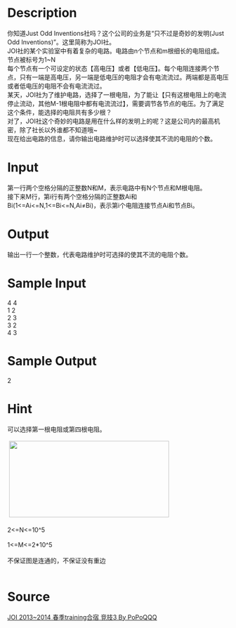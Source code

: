 
# Description

<div class="content"><div>你知道Just Odd Inventions社吗？这个公司的业务是“只不过是奇妙的发明(Just Odd Inventions)”。这里简称为JOI社。</div>
<div>JOI社的某个实验室中有着复杂的电路。电路由n个节点和m根细长的电阻组成。节点被标号为1~N</div>
<div>每个节点有一个可设定的状态【高电压】或者【低电压】。每个电阻连接两个节点，只有一端是高电压，另一端是低电压的电阻才会有电流流过。两端都是高电压或者低电压的电阻不会有电流流过。</div>
<div>某天，JOI社为了维护电路，选择了一根电阻，为了能让【只有这根电阻上的电流停止流动，其他M-1根电阻中都有电流流过】，需要调节各节点的电压。为了满足这个条件，能选择的电阻共有多少根？</div>
<div>对了，JOI社这个奇妙的电路是用在什么样的发明上的呢？这是公司内的最高机密，除了社长以外谁都不知道哦~</div>
<div>现在给出电路的信息，请你输出电路维护时可以选择使其不流的电阻的个数。</div>
<p></p></div>

# Input

<div class="content"><div>第一行两个空格分隔的正整数N和M，表示电路中有N个节点和M根电阻。</div>
<div>接下来M行，第i行有两个空格分隔的正整数Ai和Bi(1&lt;=Ai&lt;=N,1&lt;=Bi&lt;=N,Ai≠Bi)，表示第i个电阻连接节点Ai和节点Bi。</div>
<p></p></div>

# Output

<div class="content"><div>输出一行一个整数，代表电路维护时可选择的使其不流的电阻个数。</div>
<p></p></div>

# Sample Input

<div class="content"><span class="sampledata">4 4<br/>
1 2<br/>
2 3<br/>
3 2<br/>
4 3</span></div>

# Sample Output

<div class="content"><span class="sampledata">2</span></div>

# Hint

<div class="content"><p></p><div>可以选择第一根电阻或第四根电阻。</div><br/>
<div> <img src="/source/bzoj/4238/img/aHR0cHM6Ly9seWRzeS5jb20vSnVkZ2VPbmxpbmUvdXBsb2FkLzIwMTUwOC9iYi5qcGc=.jpg" width="364" height="174" alt=""/></div><br/>
<div>2&lt;=N&lt;=10^5</div><br/>
<div>1&lt;=M&lt;=2*10^5</div><br/>
<div>不保证图是连通的，不保证没有重边</div><br/>
<p></p><p></p></div>

# Source

<div class="content"><p><a href="problemset.php?search=JOI 2013~2014 春季training合宿 竞技3 By PoPoQQQ">JOI 2013~2014 春季training合宿 竞技3 By PoPoQQQ</a></p></div>

